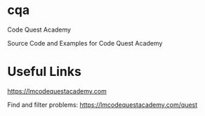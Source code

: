 # cqa
Code Quest Academy

Source Code and Examples for Code Quest Academy

# Useful Links
https://lmcodequestacademy.com

Find and filter problems: https://lmcodequestacademy.com/quest
